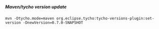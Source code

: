 

##### Maven/tycho version update 

```
mvn -Dtycho.mode=maven org.eclipse.tycho:tycho-versions-plugin:set-version -DnewVersion=0.7.0-SNAPSHOT
```

